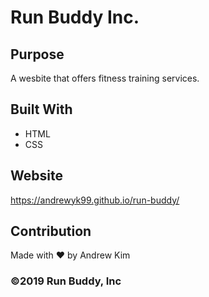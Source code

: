 # Run Buddy Inc.

## Purpose
A wesbite that offers fitness training services.

## Built With
* HTML
* CSS

## Website
https://andrewyk99.github.io/run-buddy/

## Contribution
Made with ❤️ by Andrew Kim

### ©️2019 Run Buddy, Inc
